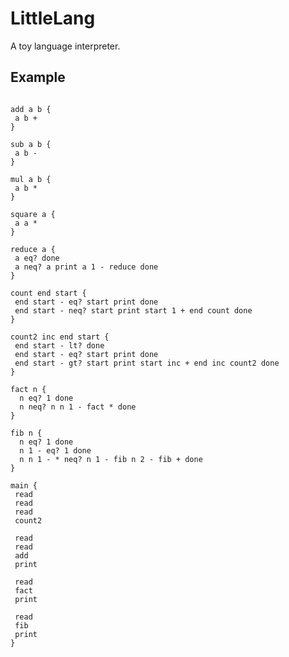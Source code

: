 LittleLang
==========

A toy language interpreter.

Example
-------

<pre><code>
add a b { 
 a b + 
}

sub a b { 
 a b - 
}

mul a b { 
 a b * 
}

square a {
 a a *
}

reduce a { 
 a eq? done 
 a neq? a print a 1 - reduce done 
}

count end start {
 end start - eq? start print done
 end start - neq? start print start 1 + end count done
}

count2 inc end start {
 end start - lt? done
 end start - eq? start print done 
 end start - gt? start print start inc + end inc count2 done
}

fact n {
  n eq? 1 done
  n neq? n n 1 - fact * done
}

fib n {
  n eq? 1 done
  n 1 - eq? 1 done
  n n 1 - * neq? n 1 - fib n 2 - fib + done
}

main {
 read
 read
 read
 count2

 read
 read
 add
 print

 read
 fact
 print

 read
 fib
 print
} 
</code></pre>